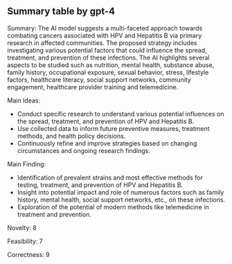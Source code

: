 ## Summary table by gpt-4
Summary: 
The AI model suggests a multi-faceted approach towards combating cancers associated with HPV and Hepatitis B via primary research in affected communities. The proposed strategy includes investigating various potential factors that could influence the spread, treatment, and prevention of these infections. The AI highlights several aspects to be studied such as nutrition, mental health, substance abuse, family history, occupational exposure, sexual behavior, stress, lifestyle factors, healthcare literacy, social support networks, community engagement, healthcare provider training and telemedicine.

Main Ideas: 
- Conduct specific research to understand various potential influences on the spread, treatment, and prevention of HPV and Hepatitis B.
- Use collected data to inform future preventive measures, treatment methods, and health policy decisions.
- Continuously refine and improve strategies based on changing circumstances and ongoing research findings.

Main Finding: 
- Identification of prevalent strains and most effective methods for testing, treatment, and prevention of HPV and Hepatitis B.
- Insight into potential impact and role of numerous factors such as family history, mental health, social support networks, etc., on these infections.
- Exploration of the potential of modern methods like telemedicine in treatment and prevention. 

Novelty: 8

Feasibility: 7

Correctness: 9
